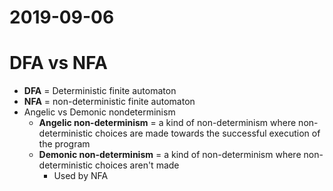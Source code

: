 # 2019-09-06

# DFA vs NFA
- **DFA** = Deterministic finite automaton
- **NFA** = non-deterministic finite automaton
- Angelic vs Demonic nondeterminism
    * **Angelic non-determinism** = a kind of non-determinism where
      non-deterministic choices are made towards the successful execution of the
      program
    * **Demonic non-determinism** = a kind of non-determinism where
      non-deterministic choices aren't made
        + Used by NFA

